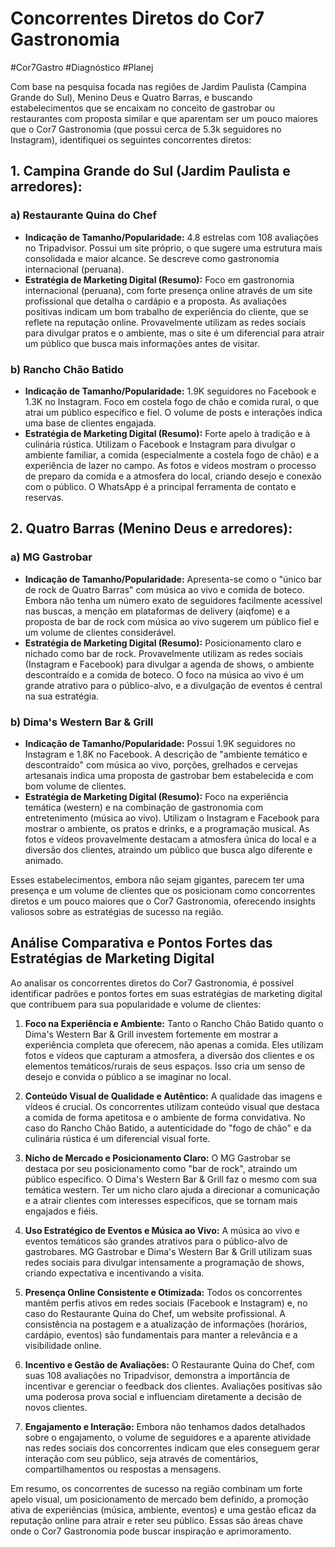 # Concorrentes Diretos do Cor7 Gastronomia

#Cor7Gastro #Diagnóstico  #Planej 

Com base na pesquisa focada nas regiões de Jardim Paulista (Campina Grande do Sul), Menino Deus e Quatro Barras, e buscando estabelecimentos que se encaixam no conceito de gastrobar ou restaurantes com proposta similar e que aparentam ser um pouco maiores que o Cor7 Gastronomia (que possui cerca de 5.3k seguidores no Instagram), identifiquei os seguintes concorrentes diretos:

## 1. Campina Grande do Sul (Jardim Paulista e arredores):

### a) Restaurante Quina do Chef
*   **Indicação de Tamanho/Popularidade:** 4.8 estrelas com 108 avaliações no Tripadvisor. Possui um site próprio, o que sugere uma estrutura mais consolidada e maior alcance. Se descreve como gastronomia internacional (peruana).
*   **Estratégia de Marketing Digital (Resumo):** Foco em gastronomia internacional (peruana), com forte presença online através de um site profissional que detalha o cardápio e a proposta. As avaliações positivas indicam um bom trabalho de experiência do cliente, que se reflete na reputação online. Provavelmente utilizam as redes sociais para divulgar pratos e o ambiente, mas o site é um diferencial para atrair um público que busca mais informações antes de visitar.

### b) Rancho Chão Batido
*   **Indicação de Tamanho/Popularidade:** 1.9K seguidores no Facebook e 1.3K no Instagram. Foco em costela fogo de chão e comida rural, o que atrai um público específico e fiel. O volume de posts e interações indica uma base de clientes engajada.
*   **Estratégia de Marketing Digital (Resumo):** Forte apelo à tradição e à culinária rústica. Utilizam o Facebook e Instagram para divulgar o ambiente familiar, a comida (especialmente a costela fogo de chão) e a experiência de lazer no campo. As fotos e vídeos mostram o processo de preparo da comida e a atmosfera do local, criando desejo e conexão com o público. O WhatsApp é a principal ferramenta de contato e reservas.

## 2. Quatro Barras (Menino Deus e arredores):

### a) MG Gastrobar
*   **Indicação de Tamanho/Popularidade:** Apresenta-se como o "único bar de rock de Quatro Barras" com música ao vivo e comida de boteco. Embora não tenha um número exato de seguidores facilmente acessível nas buscas, a menção em plataformas de delivery (aiqfome) e a proposta de bar de rock com música ao vivo sugerem um público fiel e um volume de clientes considerável.
*   **Estratégia de Marketing Digital (Resumo):** Posicionamento claro e nichado como bar de rock. Provavelmente utilizam as redes sociais (Instagram e Facebook) para divulgar a agenda de shows, o ambiente descontraído e a comida de boteco. O foco na música ao vivo é um grande atrativo para o público-alvo, e a divulgação de eventos é central na sua estratégia.

### b) Dima's Western Bar & Grill
*   **Indicação de Tamanho/Popularidade:** Possui 1.9K seguidores no Instagram e 1.8K no Facebook. A descrição de "ambiente temático e descontraído" com música ao vivo, porções, grelhados e cervejas artesanais indica uma proposta de gastrobar bem estabelecida e com bom volume de clientes.
*   **Estratégia de Marketing Digital (Resumo):** Foco na experiência temática (western) e na combinação de gastronomia com entretenimento (música ao vivo). Utilizam o Instagram e Facebook para mostrar o ambiente, os pratos e drinks, e a programação musical. As fotos e vídeos provavelmente destacam a atmosfera única do local e a diversão dos clientes, atraindo um público que busca algo diferente e animado.

Esses estabelecimentos, embora não sejam gigantes, parecem ter uma presença e um volume de clientes que os posicionam como concorrentes diretos e um pouco maiores que o Cor7 Gastronomia, oferecendo insights valiosos sobre as estratégias de sucesso na região.



## Análise Comparativa e Pontos Fortes das Estratégias de Marketing Digital

Ao analisar os concorrentes diretos do Cor7 Gastronomia, é possível identificar padrões e pontos fortes em suas estratégias de marketing digital que contribuem para sua popularidade e volume de clientes:

1.  **Foco na Experiência e Ambiente:** Tanto o Rancho Chão Batido quanto o Dima's Western Bar & Grill investem fortemente em mostrar a experiência completa que oferecem, não apenas a comida. Eles utilizam fotos e vídeos que capturam a atmosfera, a diversão dos clientes e os elementos temáticos/rurais de seus espaços. Isso cria um senso de desejo e convida o público a se imaginar no local.

2.  **Conteúdo Visual de Qualidade e Autêntico:** A qualidade das imagens e vídeos é crucial. Os concorrentes utilizam conteúdo visual que destaca a comida de forma apetitosa e o ambiente de forma convidativa. No caso do Rancho Chão Batido, a autenticidade do "fogo de chão" e da culinária rústica é um diferencial visual forte.

3.  **Nicho de Mercado e Posicionamento Claro:** O MG Gastrobar se destaca por seu posicionamento como "bar de rock", atraindo um público específico. O Dima's Western Bar & Grill faz o mesmo com sua temática western. Ter um nicho claro ajuda a direcionar a comunicação e a atrair clientes com interesses específicos, que se tornam mais engajados e fiéis.

4.  **Uso Estratégico de Eventos e Música ao Vivo:** A música ao vivo e eventos temáticos são grandes atrativos para o público-alvo de gastrobares. MG Gastrobar e Dima's Western Bar & Grill utilizam suas redes sociais para divulgar intensamente a programação de shows, criando expectativa e incentivando a visita.

5.  **Presença Online Consistente e Otimizada:** Todos os concorrentes mantêm perfis ativos em redes sociais (Facebook e Instagram) e, no caso do Restaurante Quina do Chef, um website profissional. A consistência na postagem e a atualização de informações (horários, cardápio, eventos) são fundamentais para manter a relevância e a visibilidade online.

6.  **Incentivo e Gestão de Avaliações:** O Restaurante Quina do Chef, com suas 108 avaliações no Tripadvisor, demonstra a importância de incentivar e gerenciar o feedback dos clientes. Avaliações positivas são uma poderosa prova social e influenciam diretamente a decisão de novos clientes.

7.  **Engajamento e Interação:** Embora não tenhamos dados detalhados sobre o engajamento, o volume de seguidores e a aparente atividade nas redes sociais dos concorrentes indicam que eles conseguem gerar interação com seu público, seja através de comentários, compartilhamentos ou respostas a mensagens.

Em resumo, os concorrentes de sucesso na região combinam um forte apelo visual, um posicionamento de mercado bem definido, a promoção ativa de experiências (música, ambiente, eventos) e uma gestão eficaz da reputação online para atrair e reter seu público. Essas são áreas chave onde o Cor7 Gastronomia pode buscar inspiração e aprimoramento.

